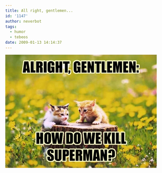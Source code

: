 ```yaml
---
title: All right, gentlemen...
id: '1147'
author: neverbot
tags:
  - humor
  - tebeos
date: 2009-01-13 14:14:37
---
```


![How do we kill Superman?](./all-right-gentlemen/how_do_we_kill_superman.jpg "How do we kill Superman?")